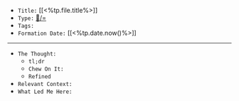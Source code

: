 
-   `Title:` [[<%tp.file.title%>]]
-   `Type:` [🌲️/=](https://publish.obsidian.md/bryan-jenks/%F0%9F%8C%B2%EF%B8%8F/%3D)
-   `Tags:`
-   `Formation Date:` [[<%tp.date.now()%>]]
---

-   `The Thought:`
    -   `tl;dr`
    -   `Chew On It:`
    -   `Refined`
-   `Relevant Context:`
-   `What Led Me Here:`